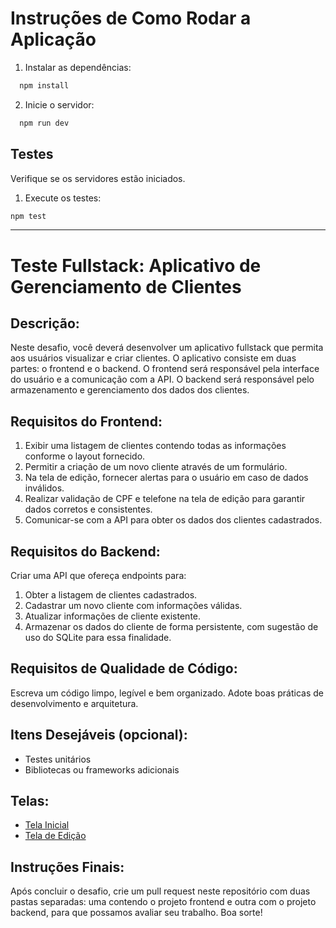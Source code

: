 # Instruções de Como Rodar a Aplicação
1. Instalar as dependências:

```bash
  npm install
```

2. Inicie o servidor:

```bash
  npm run dev
```

## Testes
Verifique se os servidores estão iniciados.

1. Execute os testes:

```bash
npm test
```

---

# Teste Fullstack: Aplicativo de Gerenciamento de Clientes

## Descrição:

Neste desafio, você deverá desenvolver um aplicativo fullstack que permita aos usuários visualizar e criar clientes. O aplicativo consiste em duas partes: o frontend e o backend. O frontend será responsável pela interface do usuário e a comunicação com a API. O backend será responsável pelo armazenamento e gerenciamento dos dados dos clientes.

## Requisitos do Frontend:

1. Exibir uma listagem de clientes contendo todas as informações conforme o layout fornecido.
2. Permitir a criação de um novo cliente através de um formulário.
3. Na tela de edição, fornecer alertas para o usuário em caso de dados inválidos.
4. Realizar validação de CPF e telefone na tela de edição para garantir dados corretos e consistentes.
5. Comunicar-se com a API para obter os dados dos clientes cadastrados.

## Requisitos do Backend:

Criar uma API que ofereça endpoints para:

1. Obter a listagem de clientes cadastrados.
2. Cadastrar um novo cliente com informações válidas.
3. Atualizar informações de cliente existente.
4. Armazenar os dados do cliente de forma persistente, com sugestão de uso do SQLite para essa finalidade.

## Requisitos de Qualidade de Código:

Escreva um código limpo, legível e bem organizado.
Adote boas práticas de desenvolvimento e arquitetura.

## Itens Desejáveis (opcional):

- Testes unitários
- Bibliotecas ou frameworks adicionais

## Telas:

- [Tela Inicial](https://test-frontend-uolpp.web.app/assets/images/tela-inicial.jpg)
- [Tela de Edição](https://test-frontend-uolpp.web.app/assets/images/tela-edicao.jpg)

## Instruções Finais:

Após concluir o desafio, crie um pull request neste repositório com duas pastas separadas: uma contendo o projeto frontend e outra com o projeto backend, para que possamos avaliar seu trabalho. Boa sorte!
